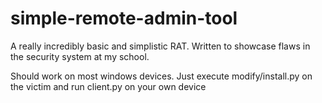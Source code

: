 # simple-remote-admin-tool
A really incredibly basic and simplistic RAT.
Written to showcase flaws in the security system at my school.

Should work on most windows devices.
Just execute modify/install.py on the victim and run client.py on your own device
